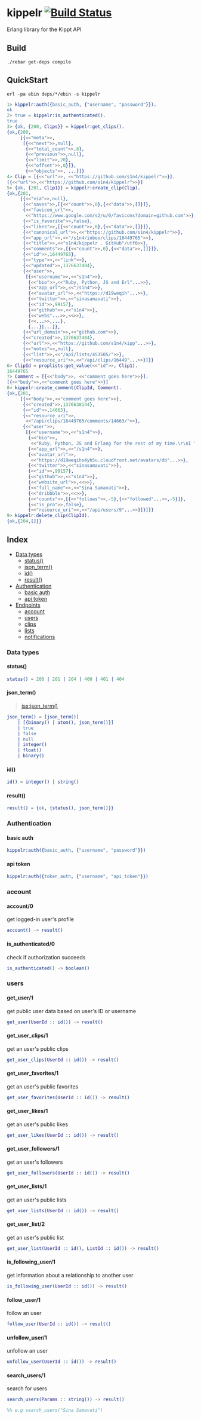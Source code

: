 # kippelr [![Build Status](https://travis-ci.org/s1n4/kippelr.png?branch=master)](https://travis-ci.org/s1n4/kippelr)

Erlang library for the Kippt API

## Build

```
./rebar get-deps compile
```

## QuickStart

```
erl -pa ebin deps/*/ebin -s kippelr
```

```erlang
1> kippelr:auth({basic_auth, {"username", "password"}}).
ok
2> true = kippelr:is_authenticated().
true
3> {ok, {200, Clips}} = kippelr:get_clips().
{ok,{200,
     [{<<"meta">>,
      [{<<"next">>,null},
       {<<"total_count">>,8},
       {<<"previous">>,null},
       {<<"limit">>,20},
       {<<"offset">>,0}]},
       {<<"objects">>, ...}]}
4> Clip = [{<<"url">>, <<"https://github.com/s1n4/kippelr">>}].
[{<<"url">>,<<"https://github.com/s1n4/kippelr">>}]
5> {ok, {201, Clip1}} = kippelr:create_clip(Clip).
{ok,{201,
     [{<<"via">>,null},
      {<<"saves">>,[{<<"count">>,0},{<<"data">>,[]}]},
      {<<"favicon_url">>,
       <<"https://www.google.com/s2/u/0/favicons?domain=github.com">>},
      {<<"is_favorite">>,false},
      {<<"likes">>,[{<<"count">>,0},{<<"data">>,[]}]},
      {<<"canonical_url">>,<<"https://github.com/s1n4/kippelr">>},
      {<<"app_url">>,<<"/s1n4/inbox/clips/16449765">>},
      {<<"title">>,<<"s1n4/kippelr . GitHub"/utf8>>},
      {<<"comments">>,[{<<"count">>,0},{<<"data">>,[]}]},
      {<<"id">>,16449765},
      {<<"type">>,<<"link">>},
      {<<"updated">>,1376637404},
      {<<"user">>,
       [{<<"username">>,<<"s1n4">>},
        {<<"bio">>,<<"Ruby, Python, JS and Erl"...>>},
        {<<"app_url">>,<<"/s1n4">>},
        {<<"avatar_url">>,<<"https://d19weqih"...>>},
        {<<"twitter">>,<<"sinasamavati">>},
        {<<"id">>,99157},
        {<<"github">>,<<"s1n4">>},
        {<<"webs"...>>,<<>>},
        {<<...>>,...},
        {...}|...]},
      {<<"url_domain">>,<<"github.com">>},
      {<<"created">>,1376637404},
      {<<"url">>,<<"https://github.com/s1n4/kipp"...>>},
      {<<"notes">>,null},
      {<<"list">>,<<"/api/lists/453505/">>},
      {<<"resource_uri">>,<<"/api/clips/16449"...>>}]}}
6> ClipId = proplists:get_value(<<"id">>, Clip1).
16449765
7> Comment = [{<<"body">>, <<"comment goes here">>}].
[{<<"body">>,<<"comment goes here">>}]
8> kippelr:create_comment(ClipId, Comment).
{ok,{201,
     [{<<"body">>,<<"comment goes here">>},
      {<<"created">>,1376638144},
      {<<"id">>,14663},
      {<<"resource_uri">>,
       <<"/api/clips/16449765/comments/14663/">>},
      {<<"user">>,
       [{<<"username">>,<<"s1n4">>},
        {<<"bio">>,
         <<"Ruby, Python, JS and Erlang for the rest of my time.\r\nI "...>>},
        {<<"app_url">>,<<"/s1n4">>},
        {<<"avatar_url">>,
         <<"https://d19weqihs4yh5u.cloudfront.net/avatars/db"...>>},
        {<<"twitter">>,<<"sinasamavati">>},
        {<<"id">>,99157},
        {<<"github">>,<<"s1n4">>},
        {<<"website_url">>,<<>>},
        {<<"full_name">>,<<"Sina Samavati">>},
        {<<"dribbble">>,<<>>},
        {<<"counts">>,[{<<"follows">>,-5},{<<"followed"...>>,-5}]},
        {<<"is_pro">>,false},
        {<<"resource_uri">>,<<"/api/users/9"...>>}]}]}}
9> kippelr:delete_clip(ClipId).
{ok,{204,[]}}
```

## Index
  * [Data types](#Data-types)
    - [status()](#status)
    - [json_term()](#json_term)
    - [id()](#id)
    - [result()](#result)
  * [Authentication](#Authentication)
    - [basic auth](#basic-auth)
    - [api token](#api-token)
  * [Endpoints](#Endpoints)
    - [account](#account)
    - [users](#users)
    - [clips](#clips)
    - [lists](#lists)
    - [notifications](#notifications)


### Data types

#### status()

```erlang
status() = 200 | 201 | 204 | 400 | 401 | 404
```

#### json_term()
> [jsx:json_term()](https://github.com/talentdeficit/jsx#json_term)

```erlang
json_term() = [json_term()]
    | [{binary() | atom(), json_term()}]
    | true
    | false
    | null
    | integer()
    | float()
    | binary()
```

#### id()

```erlang
id() = integer() | string()
```

#### result()

```erlang
result() = {ok, {status(), json_term()}}
```

### Authentication

#### basic auth

```erlang
kippelr:auth({basic_auth, {"username", "password"}})
```

#### api token

```erlang
kippelr:auth({token_auth, {"username", "api_token"}})
```

### account

#### account/0

get logged-in user's profile

```erlang
account() -> result()
```

#### is_authenticated/0

check if authorization succeeds

```erlang
is_authenticated() -> boolean()
```

### users

#### get_user/1

get public user data based on user's ID or username

```erlang
get_user(UserId :: id()) -> result()
```

#### get_user_clips/1

get an user's public clips

```erlang
get_user_clips(UserId :: id()) -> result()
```

#### get_user_favorites/1

get an user's public favorites

```erlang
get_user_favorites(UserId :: id()) -> result()
```

#### get_user_likes/1

get an user's public likes

```erlang
get_user_likes(UserId :: id()) -> result()
```

#### get_user_followers/1

get an user's followers

```erlang
get_user_followers(UserId :: id()) -> result()
```

#### get_user_lists/1

get an user's public lists

```erlang
get_user_lists(UserId :: id()) -> result()
```

#### get_user_list/2

get an user's public list

```erlang
get_user_list(UserId :: id(), ListId :: id()) -> result()
```

#### is_following_user/1

get information about a relationship to another user

```erlang
is_following_user(UserId :: id()) -> result()
```

#### follow_user/1

follow an user

```erlang
follow_user(UserId :: id()) -> result()
```

#### unfollow_user/1

unfollow an user

```erlang
unfollow_user(UserId :: id()) -> result()
```

#### search_users/1

search for users

```erlang
search_users(Params :: string()) -> result()

%% e.g search_users("Sina Samavati")
```
